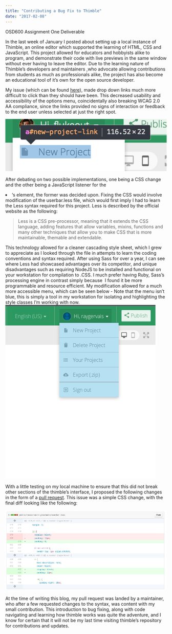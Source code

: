 ```yaml
---
title: "Contributing a Bug Fix to Thimble"
date: "2017-02-08"
---
```


OSD600 Assignment One Deliverable

In the last week of January I posted about setting up a local instance of Thimble, an online editor which supported the learning of HTML, CSS and JavaScript. This project allowed for educators and hobbyists alike to program, and demonstrate their code with live previews in the same window without ever having to leave the editor. Due to the learning nature of Thimble’s developers and maintainers ,who advocate allowing contributions from students as much as professionals alike, the project has also become an educational tool of it’s own for the open source developer.

My issue (which can be found [here](https://github.com/mozilla/thimble.mozilla.org/issues/1635)), made drop down links much more difficult to click than they should have been. This decreased usability and accessibility of the options menu, coincidentally also breaking WCAG 2.0 AA compliance, since the links provided no signs of interaction or feedback to the end user unless selected at just the right spot.

![Styling Issue](images/76a7f2e6-dbf8-11e6-8bd3-173a18f23903.png)

After debating on two possible implementations, one being a CSS change and the other being a JavaScript listener for the <li>‘s <a> element, the former was decided upon. Fixing the CSS would involve modification of the userbar.less file, which would first imply I had to learn the Less syntax required for this project. Less is described by the official website as the following:

> Less is a CSS pre-processor, meaning that it extends the CSS language, adding features that allow variables, mixins, functions and many other techniques that allow you to make CSS that is more maintainable, themable and extendable.

This technology allowed for a cleaner cascading style sheet, which I grew to appreciate as I looked through the file in attempts to learn the coding conventions and syntax required. After using Sass for over a year, I can see where Less had showcased advantages over its competitor, and unique disadvantages such as requiring NodeJS to be installed and functional on your workstation for compilation to .CSS. I much prefer having Ruby, Sass’s processing engine in contrast simply because  I found it be more programmable and resource efficient. My modification allowed for a much more accessible menu, which can be seen below - Note that the menu isn’t blue, this is simply a tool in my workstation for isolating and highlighting the style classes I’m working with now.[![](images/CSS_Thimble_Fix_1635.png)](http://raygervais.ca/wp-content/uploads/2017/02/CSS_Thimble_Fix_1635.png)

With a little testing on my local machine to ensure that this did not break other sections of the thimble’s interface, I proposed the following changes in the form of a [pull request](https://github.com/mozilla/thimble.mozilla.org/pull/1697). This issue was a simple CSS change, with the final diff looking like the following:

[![](images/PR_DIFF.png)](http://raygervais.ca/wp-content/uploads/2017/02/PR_DIFF.png)

At the time of writing this blog, my pull request was landed by a maintainer, who after a few requested changes to the syntax, was content with my small contribution. This introduction to bug fixing, along with code navigating and learning how thimble works was quite the adventure, and I know for certain that it will not be my last time visiting thimble’s repository for contributions and updates.
